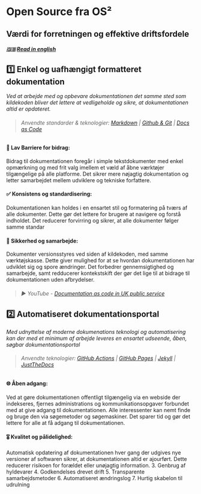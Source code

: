 # Open Source fra OS²

## Værdi for forretningen og effektive driftsfordele

##### 🇬🇧 [Read in english](../docs/values_and_rationale_en.md)


## 1️⃣ Enkel og uafhængigt formatteret dokumentation
_Ved at arbejde med og opbevare dokumentationen det samme sted som kildekoden bliver det lettere at vedligeholde og sikre, at dokumentationen altid er opdateret._
>###### Anvendte standarder & teknologier: [Markdown]() | [Github & Git](https://docs.github.com/en/get-started/start-your-journey/about-github-and-git) | [Docs as Code](https://www.writethedocs.org/guide/docs-as-code/)

#### 🎁 Lav Barriere for bidrag:
Bidrag til dokumentationen foregår i simple tekstdokumenter med enkel opmærkning og med frit valg imellem et væld af åbne værktøjer tilgængelige på alle platforme.  Det sikrer mere nøjagtig dokumentation og letter samarbejdet mellem udviklere og tekniske forfattere. 


#### ✅ Konsistens og standardisering:
Dokumentationen kan holdes i en ensartet stil og formatering på tværs af alle dokumenter. Dette gør det lettere for brugere at navigere og forstå indholdet. 
Det reducerer forvirring og sikrer, at alle dokumenter følger samme standar

#### 🔀 Sikkerhed og samarbejde:
Dokumenter versionsstyres ved siden af kildekoden, med samme værktøjskasse. Dette giver mulighed for at se hvordan dokumentationen har udviklet sig og spore ændringer. Det forbedrer gennemsigtighed og samarbejde, samt redducerer kontekstskift der gør det lige til at bidrage til dokumentationen uden afbrydelser.

> ###### ▶️ YouTube - [Documentation as code in UK public service](https://www.youtube.com/watch?v=Ql9Il7tssik)


## 2️⃣ Automatiseret dokumentationsportal
_Med udnyttelse af moderne dokumenations teknologi og automatisering kan der med et minimum af arbejde leveres en ensartet udseende, åben, søgbar dokumentationsportal_
>###### Anvendte teknologier: [GitHub Actions](https://docs.github.com/en/actions/learn-github-actions/understanding-github-actions) | [GitHub Pages]() | [Jekyll]() |  [JustTheDocs](https://just-the-docs.github.io/just-the-docs/)



#### 🌐 Åben adgang:
Ved at gøre dokumentationen offentligt tilgængelig via en webside der indekseres, fjernes administrations og kommunikationsopgaver forbundet med at give adgang til dokumentationen. Alle interessenter kan nemt finde og bruge den via søgemetoder og søgemaskiner. Det sparer tid og gør det lettere for alle at få adgang til dokumentationen.

#### :medal_military: Kvalitet og pålidelighed:
 Automatisk opdatering af dokumentationen hver gang der udgives nye versioner af softwaren sikrer, at dokumentationen altid er ajourført. Dette reducerer risikoen for forældet eller unøjagtig information.
3. Genbrug af hyldevarer
4. Godkendelses drevet drift
5. Transparente samarbejdsmetoder
6. Automatiseret ændringslog
7. Hurtig skabelon til udrulning
